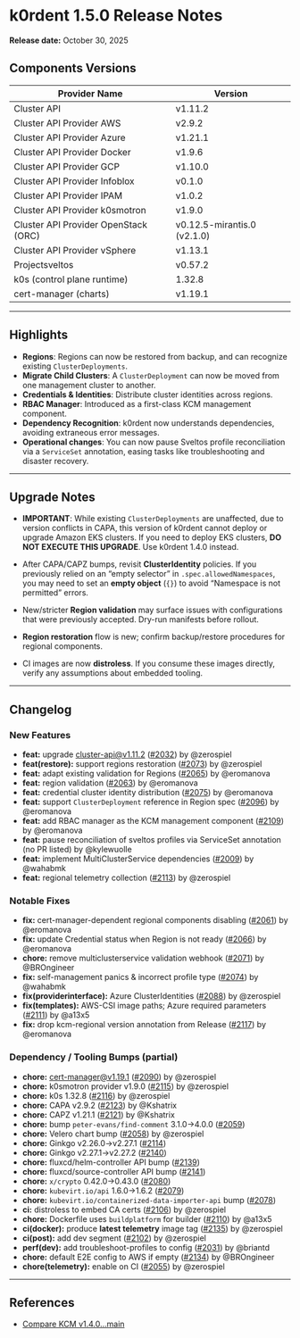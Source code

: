 # k0rdent 1.5.0 Release Notes 

**Release date:** October 30, 2025

## Components Versions

| Provider Name                        | Version |
| ------------------------------------ | ------- |
| Cluster API                          | v1.11.2 |
| Cluster API Provider AWS             | v2.9.2  |
| Cluster API Provider Azure           | v1.21.1 |
| Cluster API Provider Docker          | v1.9.6  |
| Cluster API Provider GCP             | v1.10.0 |
| Cluster API Provider Infoblox        | v0.1.0  |
| Cluster API Provider IPAM            | v1.0.2  |
| Cluster API Provider k0smotron       | v1.9.0  |
| Cluster API Provider OpenStack (ORC) | v0.12.5-mirantis.0 (v2.1.0) |
| Cluster API Provider vSphere         | v1.13.1 |
| Projectsveltos                       | v0.57.2 |
| k0s (control plane runtime)          | 1.32.8  |
| cert-manager (charts)                | v1.19.1 |

---

## Highlights

  * **Regions**: Regions can now be restored from backup, and can recognize existing `ClusterDeployments`.
  * **Migrate Child Clusters**: A `ClusterDeployment` can now be moved from one management cluster to another.
  * **Credentials & Identities**: Distribute cluster identities across regions.
  * **RBAC Manager**: Introduced as a first-class KCM management component.
  * **Dependency Recognition**: k0rdent now understands dependencies, avoiding extraneous error messages.
  * **Operational changes**: You can now pause Sveltos profile reconciliation via a `ServiceSet` annotation, easing tasks like troubleshooting and disaster recovery.

---

## Upgrade Notes

  * **IMPORTANT**: While existing `ClusterDeployments` are unaffected, due to version conflicts in CAPA, this version of k0rdent cannot deploy or upgrade Amazon EKS clusters. If you need to deploy EKS clusters, **DO NOT EXECUTE THIS UPGRADE**.  Use k0rdent 1.4.0 instead.
  * After CAPA/CAPZ bumps, revisit **ClusterIdentity** policies. If you previously relied on an “empty selector” in `.spec.allowedNamespaces`, you may need to set an **empty object** (`{}`) to avoid “Namespace is not permitted” errors.

  * New/stricter **Region validation** may surface issues with configurations that were previously accepted. Dry-run manifests before rollout.
  * **Region restoration** flow is new; confirm backup/restore procedures for regional components.

  * CI images are now **distroless**. If you consume these images directly, verify any assumptions about embedded tooling.

---

## Changelog

### New Features

* **feat:** upgrade cluster-api@v1.11.2 ([#2032](https://github.com/k0rdent/kcm/pull/2032)) by @zerospiel
* **feat(restore):** support regions restoration ([#2073](https://github.com/k0rdent/kcm/pull/2073)) by @zerospiel
* **feat:** adapt existing validation for Regions ([#2065](https://github.com/k0rdent/kcm/pull/2065)) by @eromanova
* **feat:** region validation ([#2063](https://github.com/k0rdent/kcm/pull/2063)) by @eromanova
* **feat:** credential cluster identity distribution ([#2075](https://github.com/k0rdent/kcm/pull/2075)) by @eromanova
* **feat:** support `ClusterDeployment` reference in Region spec ([#2096](https://github.com/k0rdent/kcm/pull/2096)) by @eromanova
* **feat:** add RBAC manager as the KCM management component ([#2109](https://github.com/k0rdent/kcm/pull/2109)) by @eromanova
* **feat:** pause reconciliation of sveltos profiles via ServiceSet annotation (no PR listed) by @kylewuolle
* **feat:** implement MultiClusterService dependencies ([#2009](https://github.com/k0rdent/kcm/pull/2009)) by @wahabmk
* **feat:** regional telemetry collection ([#2113](https://github.com/k0rdent/kcm/pull/2113)) by @zerospiel

### Notable Fixes

* **fix:** cert-manager-dependent regional components disabling ([#2061](https://github.com/k0rdent/kcm/pull/2061)) by @eromanova
* **fix:** update Credential status when Region is not ready ([#2066](https://github.com/k0rdent/kcm/pull/2066)) by @eromanova
* **chore:** remove multiclusterservice validation webhook ([#2071](https://github.com/k0rdent/kcm/pull/2071)) by @BROngineer
* **fix:** self-management panics & incorrect profile type ([#2074](https://github.com/k0rdent/kcm/pull/2074)) by @wahabmk
* **fix(providerinterface):** Azure ClusterIdentities ([#2088](https://github.com/k0rdent/kcm/pull/2088)) by @zerospiel
* **fix(templates):** AWS-CSI image paths; Azure required parameters ([#2111](https://github.com/k0rdent/kcm/pull/2111)) by @a13x5
* **fix:** drop kcm-regional version annotation from Release ([#2117](https://github.com/k0rdent/kcm/pull/2117)) by @eromanova

### Dependency / Tooling Bumps (partial)

* **chore:** cert-manager@v1.19.1 ([#2090](https://github.com/k0rdent/kcm/pull/2090)) by @zerospiel
* **chore:** k0smotron provider v1.9.0 ([#2115](https://github.com/k0rdent/kcm/pull/2115)) by @zerospiel
* **chore:** k0s 1.32.8 ([#2116](https://github.com/k0rdent/kcm/pull/2116)) by @zerospiel
* **chore:** CAPA v2.9.2 ([#2123](https://github.com/k0rdent/kcm/pull/2123)) by @Kshatrix
* **chore:** CAPZ v1.21.1 ([#2121](https://github.com/k0rdent/kcm/pull/2121)) by @Kshatrix
* **chore:** bump `peter-evans/find-comment` 3.1.0→4.0.0 ([#2059](https://github.com/k0rdent/kcm/pull/2059))
* **chore:** Velero chart bump ([#2058](https://github.com/k0rdent/kcm/pull/2058)) by @zerospiel
* **chore:** Ginkgo v2.26.0→v2.27.1 ([#2114](https://github.com/k0rdent/kcm/pull/2114))
* **chore:** Ginkgo v2.27.1→v2.27.2 ([#2140](https://github.com/k0rdent/kcm/pull/2140))
* **chore:** fluxcd/helm-controller API bump ([#2139](https://github.com/k0rdent/kcm/pull/2139))
* **chore:** fluxcd/source-controller API bump ([#2141](https://github.com/k0rdent/kcm/pull/2141))
* **chore:** `x/crypto` 0.42.0→0.43.0 ([#2080](https://github.com/k0rdent/kcm/pull/2080))
* **chore:** `kubevirt.io/api` 1.6.0→1.6.2 ([#2079](https://github.com/k0rdent/kcm/pull/2079))
* **chore:** `kubevirt.io/containerized-data-importer-api` bump ([#2078](https://github.com/k0rdent/kcm/pull/2078))
* **ci:** distroless to embed CA certs ([#2106](https://github.com/k0rdent/kcm/pull/2106)) by @zerospiel
* **chore:** Dockerfile uses `buildplatform` for builder ([#2110](https://github.com/k0rdent/kcm/pull/2110)) by @a13x5
* **ci(docker):** produce **latest telemetry** image tag ([#2135](https://github.com/k0rdent/kcm/pull/2135)) by @zerospiel
* **ci(post):** add dev segment ([#2102](https://github.com/k0rdent/kcm/pull/2102)) by @zerospiel
* **perf(dev):** add troubleshoot-profiles to config ([#2031](https://github.com/k0rdent/kcm/pull/2031)) by @briantd
* **chore:** default E2E config to AWS if empty ([#2134](https://github.com/k0rdent/kcm/pull/2134)) by @BROngineer
* **chore(telemetry):** enable on CI ([#2055](https://github.com/k0rdent/kcm/pull/2055)) by @zerospiel

---

## References

* [Compare KCM v1.4.0…main](https://github.com/k0rdent/kcm/compare/v1.4.0...main)
